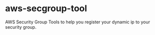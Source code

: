 # aws-secgroup-tool
AWS Security Group Tools to help you register your dynamic ip to your security group.
